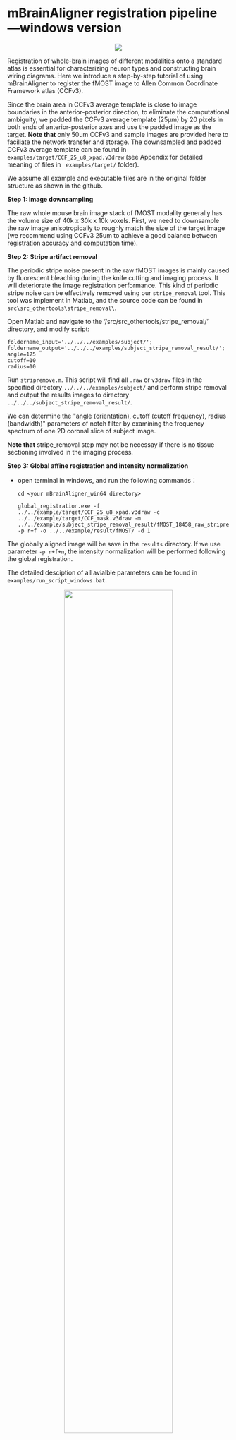 
# mBrainAligner registration pipeline—windows version 

 <center>
  <img src= https://github.com/Vaa3D/vaa3d_tools/blob/master/hackathon/mBrainAligner/doc/step_by_step_tutorial/image000.jpg>

  </center>

Registration of whole-brain images of different modalities onto a standard atlas is essential for characterizing neuron types and constructing brain wiring diagrams. Here we introduce a step-by-step tutorial of using mBrainAligner to register the fMOST image to Allen Common Coordinate Framework atlas (CCFv3). 

Since the brain area in CCFv3 average template is close to image boundaries in the anterior-posterior direction, to eliminate the computational ambiguity, we padded the CCFv3 average template (25µm) by 20 pixels in both ends of anterior-posterior axes and use the padded image as the target. **Note that** only 50um CCFv3 and sample images are provided here to faciliate the network transfer and storage. The downsampled and padded CCFv3 average template can be found in `examples/target/CCF_25_u8_xpad.v3draw` (see Appendix for detailed meaning of files in ` examples/target/` folder). 

We assume all example and executable files are in the original folder structure as shown in the github. 


**Step 1: Image downsampling**

The raw whole mouse brain image stack of fMOST modality generally has the volume size of 40k x 30k x 10k voxels. First, we need to downsample the raw image anisotropically to roughly match the size of the target image (we recommend using CCFv3 25um to achieve a good balance between registration accuracy and computation time). 


**Step 2: Stripe artifact removal** 

The periodic stripe noise present in the raw fMOST images is mainly caused by fluorescent bleaching during the knife cutting and imaging process. It will deteriorate the image registration performance. This kind of periodic stripe noise can be effectively removed using our `stripe_removal` tool. This tool was implement in Matlab, and the source code can be found in `src\src_othertools\stripe_removal\`. 

Open Matlab and navigate to the ‘/src/src_othertools/stripe_removal/’ directory, and modify script:
```
foldername_input='../../../examples/subject/';
foldername_output='../../../examples/subject_stripe_removal_result/';
angle=175
cutoff=10
radius=10
```
Run `stripremove.m`. This script will find all `.raw` or `v3draw` files in the specified directory `../../../examples/subject/` and perform stripe removal and output the results images to directory `../../../subject_stripe_removal_result/`. 

We can determine the "angle (orientation), cutoff (cutoff frequency), radius (bandwidth)" parameters of notch filter by examining the frequency spectrum of one 2D coronal slice of subject image. 

**Note that** stripe_removal step may not be necessay if there is no tissue sectioning involved in the imaging process. 


**Step 3: Global affine registration and intensity normalization**

- open terminal in windows, and run the following commands：
  ```
  cd <your mBrainAligner_win64 directory>
  
  global_registration.exe -f ../../example/target/CCF_25_u8_xpad.v3draw -c ../../example/target/CCF_mask.v3draw -m ../../example/subject_stripe_removal_result/fMOST_18458_raw_stripremove.v3draw  -p r+f -o ../../example/result/fMOST/ -d 1

  ```

The globally aligned image will be save in the `results` directory. 
If we use parameter `-p r+f+n`, the intensity normalization will be performed following the global registration. 

The detailed desciption of all avialble parameters can be found in `examples/run_script_windows.bat`.

  <center>
  <img src= https://github.com/Vaa3D/vaa3d_tools/blob/master/hackathon/mBrainAligner/doc/step_by_step_tutorial/image002.png width=70%>

  </center>


**(OPTIONAL) Perform global registration manually**

For partially imaged or damaged images, if you cannot obtain satisfactory results with automatic global registration, you try to implement it by providing matching points manually. 
1. Launch the Vaa3D software (http://penglab.janelia.org/proj/v3d);

2. Drag the target image (e.g. `examples/target/CCF_25_u8_xpad.v3draw`) and subject image (e.g. `examples/subject/fMOST_18458_raw.v3draw` into Vaa3D window. Once images are loaded, you will see the following window. 
  <center>
  <img src= https://github.com/Vaa3D/vaa3d_tools/blob/master/hackathon/mBrainAligner/doc/step_by_step_tutorial/image003.png width=70%>

  </center>

3.  Click `See in 3D` buton to display the image in 3D mode. Right-click the mouse and select the "2-right-clicks to define a maker" button to generate matching marker-pairs in two images. The number of marker is preferably more than 10, and then save the two sets of points as marker files.
  <center>
  <img src= https://github.com/Vaa3D/vaa3d_tools/blob/master/hackathon/mBrainAligner/doc/step_by_step_tutorial/image004.png width=70% >

  </center>

4.	Click menu <Plug-In/image_registation/alignment_affine_TPS_warp/warp image based on given matched point pairs >, a dialog will pop up. 
  <center>
  <img src= https://github.com/Vaa3D/vaa3d_tools/blob/master/hackathon/mBrainAligner/doc/step_by_step_tutorial/image005.png width=30% ><img src= https://github.com/Vaa3D/vaa3d_tools/blob/master/hackathon/mBrainAligner/doc/step_by_step_tutorial/image006.png width=50% >

  </center>

5.	In this dialog, choose marker file (the marker saved in the fourth step), and the image to be warpped (“examples/subject/fMOST_18458_raw.v3draw”), and the output file name. Then click `OK`. **(TIP)** The non-rigid registration can also be realized by choosing `warp mode` as `TPS`, however, it is not necessary in our pipeline since the local registraion module can do it much better.

**Step 4: Local registration**

open terminal in windows, and run the following commands：
```
local_registration.exe -p ../../example/config/fMOST_config.txt -s ../../example/result/fMOST/global.v3draw -m ../../example/subject/fMOST_segmentation/ -l ../../example/target/target_landmarks/low_landmarks.marker  -g ../../example/target/ -o ../../example/result/fMOST/
```
The local registration parameters are defined in `fMOST_config.txt`. Noted that if you don't have segmentation images, the `Select_modal` in the `fMOST_config.txt` needs to be set to 1. The detailed desciption of all avialble parameters can be found in `examples/run_script_windows.bat`.
The globally aligned image will be save in the `results` directory.
   <center>
  <img src= https://github.com/Vaa3D/vaa3d_tools/blob/master/hackathon/mBrainAligner/doc/step_by_step_tutorial/image008.png width=70% >

  </center>


**Appendix (meaning of files in `examples/target/` folder)**
1.	CCF_mask.v3draw

    The foreground mask of CCFv3 average template. It is generated using Otsu thersholding.

2.	CCF_contour.v3draw

    The out-coutour mask of CCFv3 average template. It is generated from CCF_mask.v3draw using morphological filters. 

3.	CCF_roi.v3draw

    Mask of interest brain regions. Run `src/src_othertools/process/annotation_recolor.ipynb` to generate the `CCF_roi.v3draw` image which contains the mask of  six mouse brain region (HY, HPF, CTX, CBX, BS and CP). You can still set the brain region of interest according to your needs. 
    The specific operations are: 
    - Select the number of the region you are interested in from `Mouse.csv`, for example, CTX is 688. 
    - Modify the `areas_ids` of "In [18]" in `annotation_recolor.ipynb`, and input the number of the brain region you need in `areas_ids`.

4.	fMOST_space_prior_sub.marker and fMOST_space_prior_tar.marker

    These files are optional in registration, it can only be used when registering fMOST mouse brain. It contains modality-specific shape priors that can improve the performance of local registration. One can obtain these markers files by first registering the fMOST average templete to the CCFv3 average template using automatic local reigistration module, and then finetuning the registration result using semi-automatic registration. The semi-automatic registration module will generates these markers files as output.

5.	target_landmarks

    The marker files in “target_landmarks” are predefined target landmarks used for local registration which are generated using 2.5D corner detector. Three different densities of landmark (low, middle, high) are provided. Generally, better registration performance can be obtained if more target landmarks are used, however, with the cost of computation time. 

